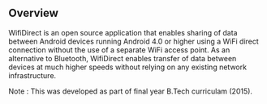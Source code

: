## Overview

WifiDirect is an open source application that enables sharing of data between Android devices running Android 4.0 or higher using a WiFi direct connection without the use of a separate WiFi access point. As an alternative to Bluetooth, WifiDirect enables transfer of data between devices at much higher speeds without relying on any existing network infrastructure.

Note : This was developed as part of final year B.Tech curriculam (2015).





